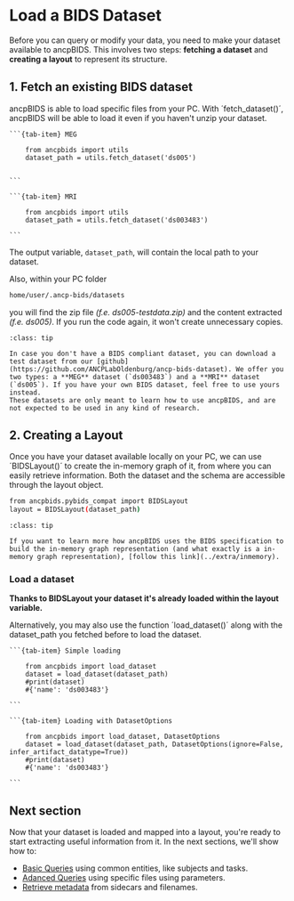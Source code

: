 # Load a BIDS Dataset
Before you can query or modify your data, you need to make your dataset available to ancpBIDS. This involves two steps: **fetching a dataset** and **creating a layout** to represent its structure.

## 1. Fetch an existing BIDS dataset
ancpBIDS is able to load specific files from your PC. With ´fetch_dataset()´, ancpBIDS will be able to load it even if you haven't unzip your dataset. 

````{tab-set}
```{tab-item} MEG

    from ancpbids import utils
    dataset_path = utils.fetch_dataset('ds005')


```

```{tab-item} MRI

    from ancpbids import utils
    dataset_path = utils.fetch_dataset('ds003483')

```
````

The output variable, `dataset_path`, will contain the local path to your dataset.

Also, within your PC folder

```bash
home/user/.ancp-bids/datasets
```

you will find the zip file *(f.e. ds005-testdata.zip)* and the content extracted *(f.e. ds005)*. If you run the code again, it won't create unnecessary copies.


```{admonition} Don't have a Dataset?
:class: tip

In case you don't have a BIDS compliant dataset, you can download a test dataset from our [github](https://github.com/ANCPLabOldenburg/ancp-bids-dataset). We offer you two types: a **MEG** dataset (`ds003483`) and a **MRI** dataset (`ds005`). If you have your own BIDS dataset, feel free to use yours instead.
These datasets are only meant to learn how to use ancpBIDS, and are not expected to be used in any kind of research. 

```

## 2. Creating a Layout
Once you have your dataset available locally on your PC, we can use ´BIDSLayout()´ to create the in-memory graph of it, from where you can easily retrieve information. Both the dataset and the schema are accessible through the layout object.

```bash
from ancpbids.pybids_compat import BIDSLayout
layout = BIDSLayout(dataset_path)
```
  
```{admonition} In-memory graph?
:class: tip

If you want to learn more how ancpBIDS uses the BIDS specification to build the in-memory graph representation (and what exactly is a in-memory graph representation), [follow this link](../extra/inmemory).

```
    
### Load a dataset
**Thanks to BIDSLayout your dataset it's already loaded within the layout variable.**

Alternatively, you may also use the function ´load_dataset()´ along with the dataset_path you fetched before to load the dataset. 


````{tab-set}
```{tab-item} Simple loading

    from ancpbids import load_dataset
    dataset = load_dataset(dataset_path)
    #print(dataset)
    #{'name': 'ds003483'}

```

```{tab-item} Loading with DatasetOptions

    from ancpbids import load_dataset, DatasetOptions
    dataset = load_dataset(dataset_path, DatasetOptions(ignore=False, infer_artifact_datatype=True))
    #print(dataset)
    #{'name': 'ds003483'}

```
````



## Next section
Now that your dataset is loaded and mapped into a layout, you're ready to start extracting useful information from it. In the next sections, we'll show how to:
* [Basic Queries](https://ancplaboldenburg.github.io/ancpbids_documentation/query/basic.html) using common entities, like subjects and tasks.
* [Adanced Queries](https://ancplaboldenburg.github.io/ancpbids_documentation/query/advanced.html) using specific files using parameters.
* [Retrieve metadata](https://ancplaboldenburg.github.io/ancpbids_documentation/query/metadata.html) from sidecars and filenames.

